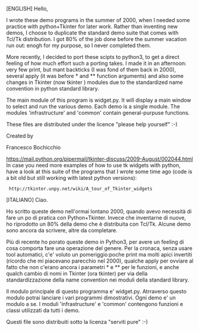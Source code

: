 [ENGLISH]
Hello,

I wrote these demo programs in the summer of 2000, when I needed some practice with 
python+Tkinter for later work. Rather than inventing new demos, I choose to duplicate
the standard demo suite that comes with Tcl/Tk distribution. I got 80% of the job done 
before the summer vacation run out: enogh for my purpose, so I never completed them. 

More recently, I decided to port these scipts to python3, to get a direct feeling of how much effort 
such a porting takes. I made it in an afternoon: very few print, but mant backticks (I was fond of 
them back in 2000), several apply (it was before * and ** function arguments) and also some 
changes in Tkinter (now tkinter ) modules due to the standardized name convention in python
standard library.  

The main module of this program is widget.py. It will display a main window
to select and run the various demo. Each demo is a single module.  The modules 'infrastructure' 
and 'common' contain general-purpuse functions. 

These files are distributed under the licence "please help yourself" :-)

Created by

Francesco Bochicchio

https://mail.python.org/pipermail/tkinter-discuss/2009-August/002044.html
	In case you need more examples of how to use tk widgets with python, have a
look at this suite of the programs that I wrote some time ago (code is a bit
old but still working with latest python versions):

     http://tkinter.unpy.net/wiki/A_tour_of_Tkinter_widgets


[ITALIANO]
Ciao.  

Ho scritto queste demo nell'ormai lontano 2000, quando avevo necessità di
fare un  po di pratica con Python+Tkinter. Invece che inventarne di nuove, 
ho riprodotto un 80% della demo che è distribuita con Tcl/Tk. Alcune demo 
sono ancora da scrivere, altre da completare. 

Più di recente ho porato queste demo in Python3, per avere un feeling di
cosa comporta fare una operazione del genere. Per la cronaca, senza usare tool
automatici, c'e' voluto un pomeriggio:poche print ma molti apici invertiti (ricordo 
che mi piacevano parecchio nel 2000), qualche apply per ovviare al fatto che non 
c'erano ancora i parametri * e ** per le funzioni, e anche qualch cambio di nomi in 
Tkinter (ora tkinter) per via della standardizzazione della name convention nei 
moduli della standard library.

Il modulo principale di questo programma e' widget.py.
Atrraverso questo modulo potrai lanciare i vari programmi dimostrativi.
Ogni demo e' un modulo a se.
I moduli 'infrastructure' e 'common' contengono funzioni e classi
utilizzati da tutti i demo.

Questi file sono distribuiti sotto la licenza "serviti pure" :-)
